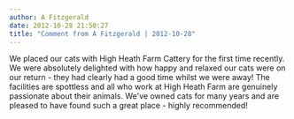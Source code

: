 ```yaml
---
author: A Fitzgerald
date: 2012-10-28 21:50:27
title: "Comment from A Fitzgerald | 2012-10-28"
---
```

We placed our cats with High Heath Farm Cattery for the first time recently. We were absolutely delighted with how happy and relaxed our cats were on our return - they had clearly had a good time whilst we were away! The facilities are spottless and all who work at High Heath Farm are genuinely passionate about their animals. We've owned cats for many years and are pleased to have found such a great place - highly recommended!

